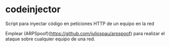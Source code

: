 # codeinjector
Script para inyectar código en peticiones HTTP de un equipo en la red

Emplear (ARPSpoof)(https://github.com/juliospau/arpspoof) para realizar el ataque sobre cualquier equipo de una red.
